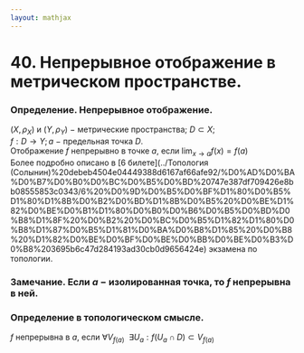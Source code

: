 ```yaml
---  
layout: mathjax  
---  
```

  
# 40. Непрерывное отображение в метрическом пространстве.  
  
### Определение. Непрерывное отображение.  
$(X,\rho_X)$ и $(Y,\rho_Y)~-~$метрические пространства; $D\subset X;$  
$f:D\to Y;a~-~$предельная точка $D$.  
Отображение $f$ непрерывно в точке $a$, если $\displaystyle\lim_{x\to a}f(x)=f(a)$  
Более подробно описано в [6 билете](../Топология (Солынин)%20debeb4504e04449388d6167af66afe92/%D0%AD%D0%BA%D0%B7%D0%B0%D0%BC%D0%B5%D0%BD%20747e387df709426e8bb08555853c0343/6%20%D0%9D%D0%B5%D0%BF%D1%80%D0%B5%D1%80%D1%8B%D0%B2%D0%BD%D1%8B%D0%B5%20%D0%BE%D1%82%D0%BE%D0%B1%D1%80%D0%B0%D0%B6%D0%B5%D0%BD%D0%B8%D1%8F%20%D0%B2%20%D0%BC%D0%B5%D1%82%D1%80%D0%B8%D1%87%D0%B5%D1%81%D0%BA%D0%B8%D1%85%20%D0%B8%20%D1%82%D0%BE%D0%BF%D0%BE%D0%BB%D0%BE%D0%B3%D0%B8%203695b6c47d284193ad30cb0d9656424e) экзамена по топологии.  
  
### Замечание. Если $a~-~$изолированная точка, то $f$ непрерывна в ней.  
  
### Определение в топологическом смысле.  
$f$ непрерывна в $a$, если $\forall V_{f(a)} ~~ \exists U_a:f(U_a\cap D)\subset V_{f(a)}$  
